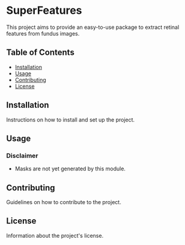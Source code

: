 # SuperFeatures

This project aims to provide an easy-to-use package to extract retinal features from fundus images.

## Table of Contents

- [Installation](#installation)
- [Usage](#usage)
- [Contributing](#contributing)
- [License](#license)

## Installation

Instructions on how to install and set up the project.

## Usage

### Disclaimer

- Masks are not yet generated by this module.

## Contributing

Guidelines on how to contribute to the project.

## License

Information about the project's license.
